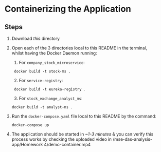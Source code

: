 # Containerizing the Application
## Steps

1. Download *this* directory

2. Open each of the 3 directories local to this README in the terminal, whilst having the Docker Daemon running:
   1. For `company_stock_microservice`:
   ```
    docker build -t stock-ms .
   ```
   2. For `service-registry`: 
   ```
    docker build -t eureka-registry .
   ```
   3. For `stock_exchange_analyst_ms`: 
   ```
   docker build -t analyst-ms .
   ```
   
3. Run the `docker-compose.yaml` file local to this README by the command:
   ```
   docker-compose up
   ```

4. The application should be started in *~1-3 minutes* & you can verify this process works by checking the uploaded video in /mse-das-analysis-app/Homework 4/demo-container.mp4
